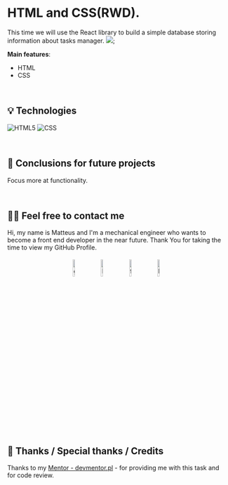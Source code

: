 # HTML and CSS(RWD).
This time we will use the React library to build a simple database storing information about tasks manager.
![](./assets/demo.png);

**Main features**:
- HTML
- CSS



&nbsp;

## 💡 Technologies
![HTML5](https://img.shields.io/badge/html5-%23E34F26.svg?style=for-the-badge&logo=html5&logoColor=white)
![CSS](https://img.shields.io/badge/css-%23E34F26.svg?style=for-the-badge&logo=html5&logoColor=white)



&nbsp;


## 💭 Conclusions for future projects

Focus more at functionality.</br>


&nbsp;


## 🙋‍♂️ Feel free to contact me
Hi, my name is Matteus and I'm a mechanical engineer who wants to become a front end developer in the near future. Thank You for taking the time to view my GitHub Profile.


<p align="center">
	<a href="https://github.com/mati99789"><img alt="github" width="10%" style="padding:5px" src="https://img.icons8.com/clouds/100/000000/github.png"/></a>
	<a href="https://www.linkedin.com/in/matteus-urbaniak-133001117/"><img alt="linkedin" width="10%" style="padding:5px" src="https://img.icons8.com/clouds/100/000000/linkedin.png"/></a>
	<a href="https://www.facebook.com/matteus.urbaniak/"><img alt="facebook" width="10%" style="padding:5px" src="https://img.icons8.com/clouds/100/000000/facebook-new.png"/></a>
    <a href="mailto:matteus.urbaniak@hotmail.com"><img alt="linkedin" width="10%" style="padding:5px" src="https://img.icons8.com/clouds/100/000000/email.png"/></a>
&nbsp;

## 👏 Thanks / Special thanks / Credits
Thanks to my [Mentor - devmentor.pl](https://devmentor.pl/) - for providing me with this task and for code review.
